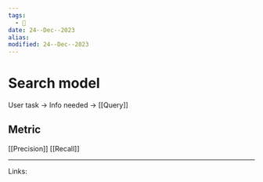 ```yaml
---
tags:
  - 🌱
date: 24--Dec--2023
alias: 
modified: 24--Dec--2023
---
```

# Search model
User task → Info needed → [[Query]]
## Metric
[[Precision]]
[[Recall]]

---
Links:
